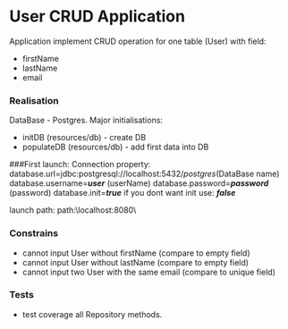# User CRUD Application

Application implement CRUD operation for one table (User) with field:
 - firstName 
 - lastName
 - email
 
### Realisation

DataBase - Postgres.
Major initialisations:
- initDB (resources/db) - create DB
- populateDB (resources/db) - add first data into DB

###First launch:
Connection property:
database.url=jdbc:postgresql://localhost:5432/*_postgres_*(DataBase name)
database.username=**_user_** (userName) 
database.password=**_password_** (password)
database.init=**_true_**  if you dont want init use: **_false_**

launch path: path:\localhost:8080\ 

### Constrains

- cannot input User without firstName (compare to empty field)
- cannot input User without lastName (compare to empty field)
- cannot input two User with the same email (compare to unique field)

### Tests

- test coverage all Repository methods. 
